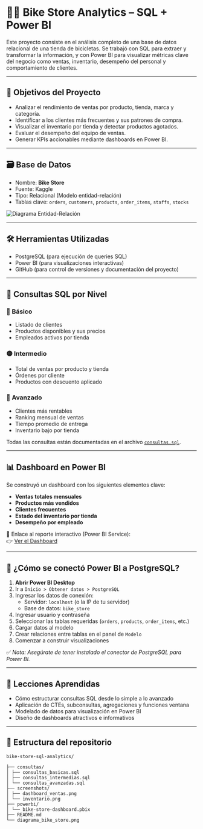 # 🚴‍♂️ Bike Store Analytics – SQL + Power BI

Este proyecto consiste en el análisis completo de una base de datos relacional de una tienda de bicicletas. Se trabajó con SQL para extraer y transformar la información, y con Power BI para visualizar métricas clave del negocio como ventas, inventario, desempeño del personal y comportamiento de clientes.

---

## 🧠 Objetivos del Proyecto

- Analizar el rendimiento de ventas por producto, tienda, marca y categoría.
- Identificar a los clientes más frecuentes y sus patrones de compra.
- Visualizar el inventario por tienda y detectar productos agotados.
- Evaluar el desempeño del equipo de ventas.
- Generar KPIs accionables mediante dashboards en Power BI.

---

## 🗃️ Base de Datos

- Nombre: **Bike Store**
- Fuente: Kaggle
- Tipo: Relacional (Modelo entidad-relación)
- Tablas clave: `orders`, `customers`, `products`, `order_items`, `staffs`, `stocks`

![Diagrama Entidad-Relación](ruta/a/diagrama.png)

---

## 🛠️ Herramientas Utilizadas

- PostgreSQL (para ejecución de queries SQL)
- Power BI (para visualizaciones interactivas)
- GitHub (para control de versiones y documentación del proyecto)

---

## 🧩 Consultas SQL por Nivel

### 🔰 Básico
- Listado de clientes
- Productos disponibles y sus precios
- Empleados activos por tienda

### 🟡 Intermedio
- Total de ventas por producto y tienda
- Órdenes por cliente
- Productos con descuento aplicado

### 🔴 Avanzado
- Clientes más rentables
- Ranking mensual de ventas
- Tiempo promedio de entrega
- Inventario bajo por tienda

Todas las consultas están documentadas en el archivo [`consultas.sql`](ruta/al/archivo.sql).

---

## 📊 Dashboard en Power BI

Se construyó un dashboard con los siguientes elementos clave:

- **Ventas totales mensuales**
- **Productos más vendidos**
- **Clientes frecuentes**
- **Estado del inventario por tienda**
- **Desempeño por empleado**

📎 Enlace al reporte interactivo (Power BI Service):  
👉 [Ver el Dashboard](https://app.powerbi.com/...)

---

## 🔌 ¿Cómo se conectó Power BI a PostgreSQL?

1. **Abrir Power BI Desktop**
2. Ir a `Inicio > Obtener datos > PostgreSQL`
3. Ingresar los datos de conexión:
   - Servidor: `localhost` (o la IP de tu servidor)
   - Base de datos: `bike_store`
4. Ingresar usuario y contraseña
5. Seleccionar las tablas requeridas (`orders`, `products`, `order_items`, etc.)
6. Cargar datos al modelo
7. Crear relaciones entre tablas en el panel de `Modelo`
8. Comenzar a construir visualizaciones

✅ *Nota: Asegúrate de tener instalado el conector de PostgreSQL para Power BI.*

---

## 📌 Lecciones Aprendidas

- Cómo estructurar consultas SQL desde lo simple a lo avanzado
- Aplicación de CTEs, subconsultas, agregaciones y funciones ventana
- Modelado de datos para visualización en Power BI
- Diseño de dashboards atractivos e informativos

---

## 📁 Estructura del repositorio
```<code>
bike-store-sql-analytics/

├── consultas/
│ ├── consultas_basicas.sql
│ ├── consultas_intermedias.sql
│ └── consultas_avanzadas.sql
├── screenshots/
│ ├── dashboard_ventas.png
│ └── inventario.png
├── powerbi/
│ └── bike-store-dashboard.pbix
├── README.md
└── diagrama_bike_store.png

```
